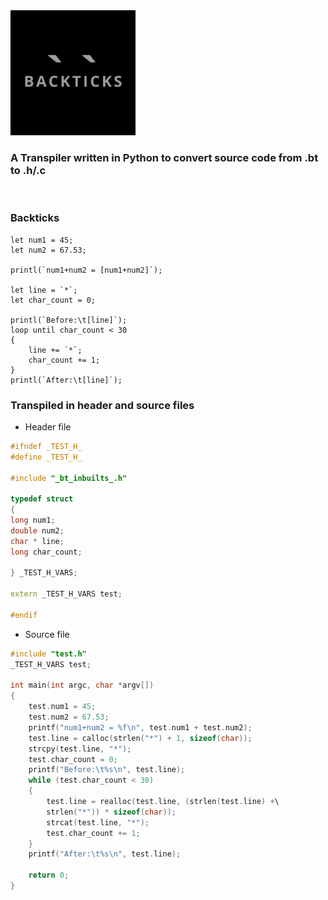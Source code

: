 <img src="https://github.com/schikani/backticks/blob/main/LOGO.png" width="200" height="200">

### A Transpiler written in Python to convert source code from .bt to .h/.c
<br>


### Backticks
```backticks
let num1 = 45;
let num2 = 67.53;

printl(`num1+num2 = [num1+num2]`);

let line = `*`;
let char_count = 0;

printl(`Before:\t[line]`);
loop until char_count < 30 
{
    line += `*`;
    char_count += 1;
}
printl(`After:\t[line]`);
```
### Transpiled in header and source files

* Header file
```H
#ifndef _TEST_H_
#define _TEST_H_

#include "_bt_inbuilts_.h"

typedef struct
{
long num1;
double num2;
char * line;
long char_count;

} _TEST_H_VARS;

extern _TEST_H_VARS test;

#endif
```

* Source file
```C
#include "test.h"
_TEST_H_VARS test;

int main(int argc, char *argv[])
{
    test.num1 = 45;
    test.num2 = 67.53;
    printf("num1+num2 = %f\n", test.num1 + test.num2);
    test.line = calloc(strlen("*") + 1, sizeof(char));
    strcpy(test.line, "*");
    test.char_count = 0;
    printf("Before:\t%s\n", test.line);
    while (test.char_count < 30)
    {
        test.line = realloc(test.line, (strlen(test.line) +\
        strlen("*")) * sizeof(char));
        strcat(test.line, "*");
        test.char_count += 1;
    }
    printf("After:\t%s\n", test.line);

    return 0;
}

```